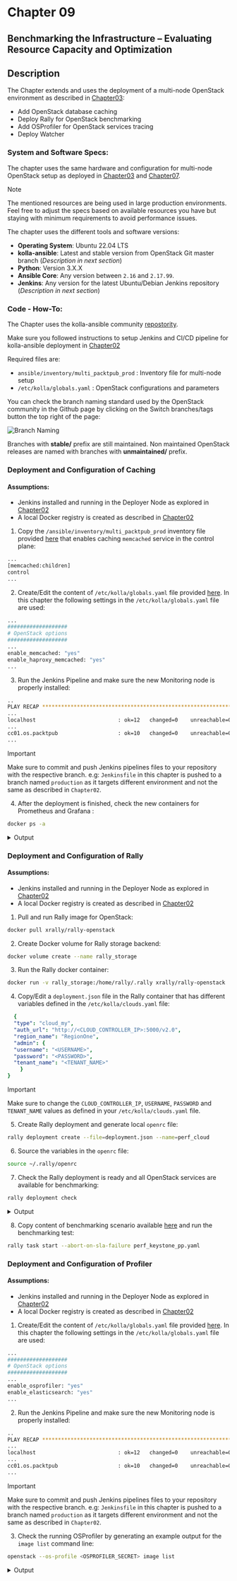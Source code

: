 # Chapter 09
## Benchmarking the Infrastructure – Evaluating Resource Capacity and Optimization

## Description

The Chapter extends and uses the deployment of a multi-node OpenStack environment as described in [Chapter03](https://github.com/PacktPublishing/Mastering-OpenStack-Third-Edition/tree/main/Chapter03):
- Add OpenStack database caching  
- Deploy Rally for OpenStack benchmarking
- Add OSProfiler for OpenStack services tracing
- Deploy Watcher


### System and Software Specs:

The chapter uses the same hardware and configuration for multi-node OpenStack setup as deployed in [Chapter03](https://github.com/PacktPublishing/Mastering-OpenStack-Third-Edition/tree/main/Chapter03) and [Chapter07](https://github.com/PacktPublishing/Mastering-OpenStack-Third-Edition/tree/main/Chapter07). 




> [!NOTE]
> The mentioned resources are being used in large production environments. Feel free to adjust the specs based on available resources you have but staying with minimum requirements to avoid performance issues. 


The chapter uses the different tools and software versions:

- **Operating System**: Ubuntu 22.04 LTS
- **kolla-ansible**: Latest and stable version from OpenStack Git master branch  (_Description in next section_)
- **Python**: Version 3.X.X
- **Ansible Core**: Any version between ```2.16```  and ```2.17.99```.
- **Jenkins**: Any version for the latest Ubuntu/Debian Jenkins repository (_Description in next section_)






### Code - How-To:

The Chapter uses the kolla-ansible community [repostority](https://github.com/openstack/kolla-ansible).

Make sure you followed instructions to setup Jenkins and CI/CD pipeline for kolla-ansible deployment in [Chapter02](https://github.com/PacktPublishing/Mastering-OpenStack-Third-Edition/tree/main/Chapter02#3setting-up-the-cicd-pipeline)

Required files are:
- ```ansible/inventory/multi_packtpub_prod``` : Inventory file for multi-node setup
- ```/etc/kolla/globals.yaml``` : OpenStack configurations and parameters 

You can check the branch naming standard used by the OpenStack community in the Github page by clicking on the Switch branches/tags button the top right of the page:

![Branch Naming](IMG/Branches-Names-Standards.png)

Branches with **stable/** prefix are still maintained. Non maintained OpenStack releases are named with branches with **unmaintained/** prefix.




### Deployment and Configuration of Caching
#### Assumptions:
-  Jenkins installed and running in the Deployer Node as explored in [Chapter02](https://github.com/PacktPublishing/Mastering-OpenStack-Third-Edition/blob/main/Chapter02/README.md#3setting-up-the-cicd-pipeline)
-  A local Docker registry is created as described in [Chapter02](https://github.com/PacktPublishing/Mastering-OpenStack-Third-Edition/blob/main/Chapter02/README.md#2-prepare-the-deployment-environment)


1. Copy the `/ansible/inventory/multi_packtpub_prod` inventory file provided [here](https://github.com/PacktPublishing/Mastering-OpenStack-Third-Edition/blob/main/Chapter08/ansible/inventory/multi_packtpub_prod) that enables caching `memcached` service in the control plane:

```sh
...
[memcached:children]
control
...

```

2. Create/Edit the content of `/etc/kolla/globals.yaml` file provided [here](https://github.com/PacktPublishing/Mastering-OpenStack-Third-Edition/blob/main/Chapter08/etc/kolla/globals.yml). In this chapter the following settings in the `/etc/kolla/globals.yaml` file are used:

```sh
...
###################
# OpenStack options
###################
...
enable_memcached: "yes"
enable_haproxy_memcached: "yes"
...
```

3. Run the Jenkins Pipeline and make sure the new Monitoring node is properly installed:

```sh
..
PLAY RECAP *************************************************************************************************************************************************** 
...
localhost                          : ok=12   changed=0    unreachable=0    failed=0    skipped=87   rescued=0    ignored=0   
...
cc01.os.packtpub                   : ok=10   changed=0    unreachable=0    failed=0    skipped=91   rescued=0    ignored=0 
...
```

> [!IMPORTANT]
> Make sure to commit and push Jenkins pipelines files to your repository with the respective branch.
> e.g: `Jenkinsfile` in this chapter is pushed to a branch named `production` as it targets different environment and not the same as described in `Chapter02`. 


4. After the deployment is finished, check the new containers for Prometheus and Grafana :

```sh
docker ps -a 
```

<details close>
  <summary>Output</summary>

  ```sh
CONTAINER ID     IMAGE                                                                  COMMAND                     CREATED              STATUS                            PORTS     NAMES
...
da5241de225d     registry/openstack.kolla/memcached:master-rocky-9                      "dumb-init--single-.."      1 hour ago           Up 1 hour ago (healthy)                     memcached                                  
...

```
</details>



### Deployment and Configuration of Rally
#### Assumptions:
-  Jenkins installed and running in the Deployer Node as explored in [Chapter02](https://github.com/PacktPublishing/Mastering-OpenStack-Third-Edition/blob/main/Chapter02/README.md#3setting-up-the-cicd-pipeline)
-  A local Docker registry is created as described in [Chapter02](https://github.com/PacktPublishing/Mastering-OpenStack-Third-Edition/blob/main/Chapter02/README.md#2-prepare-the-deployment-environment)


1. Pull and run Rally image for OpenStack:

```sh
docker pull xrally/rally-openstack
```


2.  Create Docker volume for Rally storage backend:

```sh
docker volume create --name rally_storage
```




3. Run the Rally docker container:

```sh
docker run -v rally_storage:/home/rally/.rally xrally/rally-openstack
```



4. Copy/Edit a `deployment.json` file in the Rally container that has different variables defined in the `/etc/kolla/clouds.yaml` file:

```yaml
  {
  "type": "cloud_my",
  "auth_url": "http://<CLOUD_CONTROLLER_IP>:5000/v2.0",
  "region_name": "RegionOne",
  "admin": {
  "username": "<USERNAME>",
  "password": "<PASSWORD>",
  "tenant_name": "<TENANT_NAME>"
    } 
}


```

> [!IMPORTANT]
> Make sure to change the `CLOUD_CONTROLLER_IP`, `USERNAME`, `PASSWORD` and `TENANT_NAME` values as defined in your  `/etc/kolla/clouds.yaml` file.


5. Create Rally deployment and generate local `openrc` file:

```sh
rally deployment create --file=deployment.json --name=perf_cloud
```

6. Source the variables in the `openrc` file:

```sh
source ~/.rally/openrc
```

7. Check the Rally deployment is ready and all OpenStack services are available for benchmarking:

```sh
rally deployment check
```

<details close>
  <summary>Output</summary>

  ```sh
keystone endpoints are valid and following services are available:
+------------+----------------+-----------+
| Service    | Service Type   | Status    |
+------------+----------------+-----------+
| ceilometer | metering       | Available |
| cinder     | volume         | Available |
| cinderv2   | volumev2       | Available |
| cinderv3   | volumev3       | Available |
| glance     | image          | Available |
| heat       | orchestration  | Available |
| gnocchi    | metric         | Available |
| keystone   | identity       | Available |
| nova       | compute        | Available |
| neutron    | network        | Available |
| s3         | s3             | Available |
+----------+----------------+-----------+

```
</details>

8. Copy content of benchmarking scenario available [here](https://github.com/PacktPublishing/Mastering-OpenStack-Third-Edition/blob/main/Chapter09/Rally/perf_keystone_pp.yaml) and run the benchmarking test:

```sh
rally task start --abort-on-sla-failure perf_keystone_pp.yaml
```


### Deployment and Configuration of Profiler
#### Assumptions:
-  Jenkins installed and running in the Deployer Node as explored in [Chapter02](https://github.com/PacktPublishing/Mastering-OpenStack-Third-Edition/blob/main/Chapter02/README.md#3setting-up-the-cicd-pipeline)
-  A local Docker registry is created as described in [Chapter02](https://github.com/PacktPublishing/Mastering-OpenStack-Third-Edition/blob/main/Chapter02/README.md#2-prepare-the-deployment-environment)



1. Create/Edit the content of `/etc/kolla/globals.yaml` file provided [here](https://github.com/PacktPublishing/Mastering-OpenStack-Third-Edition/blob/main/Chapter08/etc/kolla/globals.yml). In this chapter the following settings in the `/etc/kolla/globals.yaml` file are used:

```sh
...
###################
# OpenStack options
###################
...
enable_osprofiler: "yes"
enable_elasticsearch: "yes"
...
```

2. Run the Jenkins Pipeline and make sure the new Monitoring node is properly installed:

```sh
..
PLAY RECAP *************************************************************************************************************************************************** 
...
localhost                          : ok=12   changed=0    unreachable=0    failed=0    skipped=87   rescued=0    ignored=0   
...
cc01.os.packtpub                   : ok=10   changed=0    unreachable=0    failed=0    skipped=91   rescued=0    ignored=0 
...
```

> [!IMPORTANT]
> Make sure to commit and push Jenkins pipelines files to your repository with the respective branch.
> e.g: `Jenkinsfile` in this chapter is pushed to a branch named `production` as it targets different environment and not the same as described in `Chapter02`. 


3. Check the running OSProfiler by generating an example output for the `image list` command line:

```sh
openstack --os-profile <OSPROFILER_SECRET> image list
```

<details close>
  <summary>Output</summary>

  ```sh
+---------------------------------------+----------------+-----------+
| ID                                    | Name           | Status    |
+---------------------------------------+----------------+-----------+
| 5245da263-45a1-35de-2716-f524e2fe3aad | Cirros         | active    |  
+---------------------------------------+----------------+-----------+

```


> [!IMPORTANT]
> Make sure to change the `OSPROFILER_SECRET` values as defined in your  `/etc/kolla/passwords.yml` file.


### Deployment and Configuration of Watcher
#### Assumptions:
-  Jenkins installed and running in the Deployer Node as explored in [Chapter02](https://github.com/PacktPublishing/Mastering-OpenStack-Third-Edition/blob/main/Chapter02/README.md#3setting-up-the-cicd-pipeline)
-  A local Docker registry is created as described in [Chapter02](https://github.com/PacktPublishing/Mastering-OpenStack-Third-Edition/blob/main/Chapter02/README.md#2-prepare-the-deployment-environment)


1. Copy the `/ansible/inventory/multi_packtpub_prod` inventory file provided [here](https://github.com/PacktPublishing/Mastering-OpenStack-Third-Edition/blob/main/Chapter08/ansible/inventory/multi_packtpub_prod) that enables  `Watcher` service in the control plane:

```sh
...
[watcher:children]
control
[watcher-api:children]
watcher
[watcher-engine:children]
watcher
[watcher-applier:children]
watcher
...

```

2. Create/Edit the content of `/etc/kolla/globals.yaml` file provided [here](https://github.com/PacktPublishing/Mastering-OpenStack-Third-Edition/blob/main/Chapter08/etc/kolla/globals.yml). In this chapter the following settings in the `/etc/kolla/globals.yaml` file are used:

```sh
...
###################
# OpenStack options
###################
...
enable_watcher: "yes
...
```

3. Run the Jenkins Pipeline and make sure the new Monitoring node is properly installed:

```sh
..
PLAY RECAP *************************************************************************************************************************************************** 
...
localhost                          : ok=22   changed=0    unreachable=0    failed=0    skipped=65   rescued=0    ignored=0   
...
cc01.os.packtpub                   : ok=16   changed=0    unreachable=0    failed=0    skipped=96   rescued=0    ignored=0 
...
```

> [!IMPORTANT]
> Make sure to commit and push Jenkins pipelines files to your repository with the respective branch.
> e.g: `Jenkinsfile` in this chapter is pushed to a branch named `production` as it targets different environment and not the same as described in `Chapter02`. 


4. After the deployment is finished, check the new containers for Prometheus and Grafana :

```sh
docker ps -a 
```

<details close>
  <summary>Output</summary>

  ```sh
CONTAINER ID     IMAGE                                                                  COMMAND                     CREATED              STATUS                            PORTS     NAMES
...
652de235fe42     registry/openstack.kolla/watcher:master-rocky-9                        "dumb-init--single-.."      5 minutes ago        Up 2 minutes ago (healthy)                  watcher                                  
...

```
</details>


## Troubleshooting:


